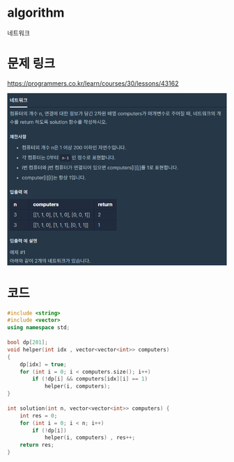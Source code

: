 ﻿# algorithm 
네트워크  

# 문제 링크  
https://programmers.co.kr/learn/courses/30/lessons/43162

![title](https://github.com/jungmin3834/algorithm/blob/master/image/43162.png)
  
# 코드

```cpp
#include <string>
#include <vector>
using namespace std;

bool dp[201];
void helper(int idx , vector<vector<int>> computers)
{
	dp[idx] = true;
	for (int i = 0; i < computers.size(); i++)
		if (!dp[i] && computers[idx][i] == 1)
			helper(i, computers);
}

int solution(int n, vector<vector<int>> computers) {
	int res = 0;
	for (int i = 0; i < n; i++)
		if (!dp[i])
			helper(i, computers) , res++;
	return res;
}
```
